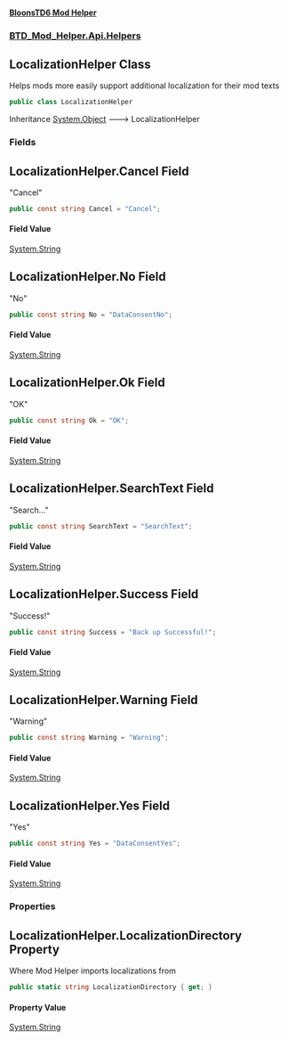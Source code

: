 #### [BloonsTD6 Mod Helper](README.md 'README')
### [BTD_Mod_Helper.Api.Helpers](README.md#BTD_Mod_Helper.Api.Helpers 'BTD_Mod_Helper.Api.Helpers')

## LocalizationHelper Class

Helps mods more easily support additional localization for their mod texts

```csharp
public class LocalizationHelper
```

Inheritance [System.Object](https://docs.microsoft.com/en-us/dotnet/api/System.Object 'System.Object') &#129106; LocalizationHelper
### Fields

<a name='BTD_Mod_Helper.Api.Helpers.LocalizationHelper.Cancel'></a>

## LocalizationHelper.Cancel Field

"Cancel"

```csharp
public const string Cancel = "Cancel";
```

#### Field Value
[System.String](https://docs.microsoft.com/en-us/dotnet/api/System.String 'System.String')

<a name='BTD_Mod_Helper.Api.Helpers.LocalizationHelper.No'></a>

## LocalizationHelper.No Field

"No"

```csharp
public const string No = "DataConsentNo";
```

#### Field Value
[System.String](https://docs.microsoft.com/en-us/dotnet/api/System.String 'System.String')

<a name='BTD_Mod_Helper.Api.Helpers.LocalizationHelper.Ok'></a>

## LocalizationHelper.Ok Field

"OK"

```csharp
public const string Ok = "OK";
```

#### Field Value
[System.String](https://docs.microsoft.com/en-us/dotnet/api/System.String 'System.String')

<a name='BTD_Mod_Helper.Api.Helpers.LocalizationHelper.SearchText'></a>

## LocalizationHelper.SearchText Field

"Search..."

```csharp
public const string SearchText = "SearchText";
```

#### Field Value
[System.String](https://docs.microsoft.com/en-us/dotnet/api/System.String 'System.String')

<a name='BTD_Mod_Helper.Api.Helpers.LocalizationHelper.Success'></a>

## LocalizationHelper.Success Field

"Success!"

```csharp
public const string Success = "Back up Successful!";
```

#### Field Value
[System.String](https://docs.microsoft.com/en-us/dotnet/api/System.String 'System.String')

<a name='BTD_Mod_Helper.Api.Helpers.LocalizationHelper.Warning'></a>

## LocalizationHelper.Warning Field

"Warning"

```csharp
public const string Warning = "Warning";
```

#### Field Value
[System.String](https://docs.microsoft.com/en-us/dotnet/api/System.String 'System.String')

<a name='BTD_Mod_Helper.Api.Helpers.LocalizationHelper.Yes'></a>

## LocalizationHelper.Yes Field

"Yes"

```csharp
public const string Yes = "DataConsentYes";
```

#### Field Value
[System.String](https://docs.microsoft.com/en-us/dotnet/api/System.String 'System.String')
### Properties

<a name='BTD_Mod_Helper.Api.Helpers.LocalizationHelper.LocalizationDirectory'></a>

## LocalizationHelper.LocalizationDirectory Property

Where Mod Helper imports localizations from

```csharp
public static string LocalizationDirectory { get; }
```

#### Property Value
[System.String](https://docs.microsoft.com/en-us/dotnet/api/System.String 'System.String')